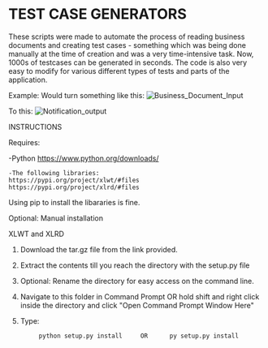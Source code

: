 # TEST CASE GENERATORS

 
These scripts were made to automate the process of reading business documents and creating test cases -
something which was being done manually at the time of creation and was a very time-intensive task. 
Now, 1000s of testcases can be generated in seconds. The code is also very easy to modify for 
various different types of tests and parts of the application. 

Example:
Would turn something like this:
![Business_Document_Input](https://user-images.githubusercontent.com/38898536/69021614-73208480-0986-11ea-9e34-01c38652603f.PNG)


To this:
![Notification_output](https://user-images.githubusercontent.com/38898536/69021624-774ca200-0986-11ea-819e-7eac696e3e24.PNG)





INSTRUCTIONS

Requires:

-Python https://www.python.org/downloads/ 

    -The following libraries:
    https://pypi.org/project/xlwt/#files
    https://pypi.org/project/xlrd/#files

Using pip to install the libararies is fine.

Optional: Manual installation

XLWT and XLRD

1) Download the tar.gz file from the link provided. 
2) Extract the contents till you reach the directory with the setup.py file
3) Optional: Rename the directory for easy access on the command line. 
4) Navigate to this folder in Command Prompt OR hold shift and right click inside the directory and click "Open Command Prompt Window Here"

5) Type:
           
            python setup.py install     OR      py setup.py install 




    
